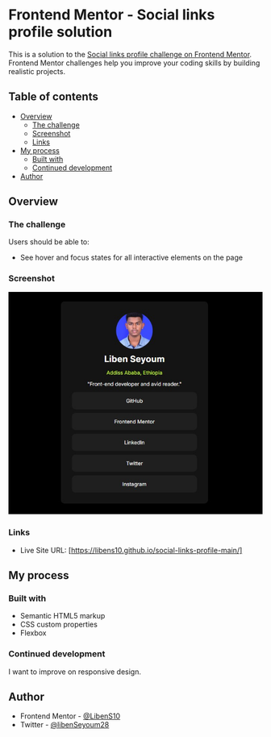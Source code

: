 # Frontend Mentor - Social links profile solution

This is a solution to the [Social links profile challenge on Frontend Mentor](https://www.frontendmentor.io/challenges/social-links-profile-UG32l9m6dQ). Frontend Mentor challenges help you improve your coding skills by building realistic projects. 

## Table of contents

- [Overview](#overview)
  - [The challenge](#the-challenge)
  - [Screenshot](#screenshot)
  - [Links](#links)
- [My process](#my-process)
  - [Built with](#built-with)
  - [Continued development](#continued-development)
- [Author](#author)


## Overview

### The challenge

Users should be able to:

- See hover and focus states for all interactive elements on the page

### Screenshot

![](./screenshot.jpg)


### Links

- Live Site URL: [https://libens10.github.io/social-links-profile-main/]

## My process

### Built with

- Semantic HTML5 markup
- CSS custom properties
- Flexbox

### Continued development

I want to improve on responsive design.


## Author

- Frontend Mentor - [@LibenS10](https://www.frontendmentor.io/profile/LibenS10)
- Twitter - [@libenSeyoum28](https://x.com/libenSeyoum28)

